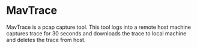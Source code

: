 # MavTrace
MavTrace is a pcap capture tool. This tool logs into a remote host machine captures trace for 30 seconds and downloads the trace to local machine and deletes the trace from host.
